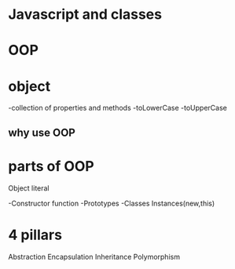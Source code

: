 # Javascript and classes
# OOP


# object
-collection of properties and methods
-toLowerCase
-toUpperCase

## why use OOP
# parts of OOP
Object literal

-Constructor function
-Prototypes
-Classes
Instances(new,this)


# 4 pillars
Abstraction 
Encapsulation
Inheritance
Polymorphism